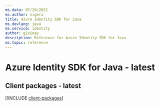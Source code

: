 ```yaml
---
ms.data: 07/29/2022
ms.author: vigera
title: Azure Identity SDK for Java
ms.devlang: java
ms.service: identity
author: g2vinay
description: Reference for Azure Identity SDK for Java
ms.topic: reference
---
```

# Azure Identity SDK for Java - latest

## Client packages - latest
[!INCLUDE [client-packages](identity-client-index.md)]